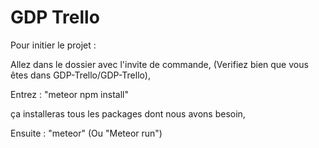 # GDP Trello

Pour initier le projet :

Allez dans le dossier avec l'invite de commande, (Verifiez bien que vous êtes dans GDP-Trello/GDP-Trello),

Entrez : "meteor npm install"

ça installeras tous les packages dont nous avons besoin,

Ensuite : "meteor" (Ou "Meteor run")
